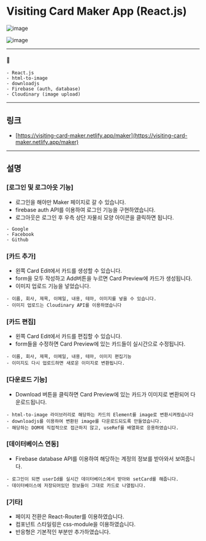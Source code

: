 # Visiting Card Maker App (React.js)

![image](https://user-images.githubusercontent.com/56675004/102174630-4a4c2500-3ee1-11eb-8b9c-fa006bcae697.png)

![image](https://user-images.githubusercontent.com/56675004/102174573-2852a280-3ee1-11eb-80ab-5906cb8f5661.png)

---

#### 📌

```
- React.js
- html-to-image
- downloadjs
- Firebase (auth, database)
- Cloudinary (image upload)
```

---

## 링크

- [https://visiting-card-maker.netlify.app/maker](https://visiting-card-maker.netlify.app/maker)

---

## 설명

### [로그인 및 로그아웃 기능]

- 로그인을 해야만 Maker 페이지로 갈 수 있습니다.
- firebase auth API를 이용하여 로그인 기능을 구현하였습니다.
- 로그아웃은 로그인 후 우측 상단 자물쇠 모양 아이콘을 클릭하면 됩니다.

```
- Google
- Facebook
- Github
```

### [카드 추가]

- 왼쪽 Card Edit에서 카드를 생성할 수 있습니다.
- form을 모두 작성하고 Add버튼을 누르면 Card Preview에 카드가 생성됩니다.
- 이미지 업로드 기능을 넣었습니다.

```
- 이름, 회사, 제목, 이메일, 내용, 테마, 이미지를 넣을 수 있습니다.
- 이미지 업로드는 Cloudinary API를 이용하였습니다
```

### [카드 편집]

- 왼쪽 Card Edit에서 카드를 편집할 수 있습니다.
- form들을 수정하면 Card Preview에 있는 카드들이 실시간으로 수정됩니다.

```
- 이름, 회사, 제목, 이메일, 내용, 테마, 이미지 편집기능
- 이미지도 다시 업로드하면 새로운 이미지로 변환됩니다.
```

### [다운로드 기능]

- Download 버튼을 클릭하면 Card Preview에 있는 카드가 이미지로 변환되어 다운로드됩니다.

```
- html-to-image 라이브러리로 해당하는 카드의 Element를 image로 변환시켜줬습니다
- downloadjs를 이용하여 변환된 image를 다운로드되도록 만들었습니다.
- 해당하는 DOM에 직접적으로 접근하지 않고, useRef를 배열화로 응용하였습니다.
```

### [데이터베이스 연동]

- Firebase database API를 이용하여 해당하는 계정의 정보를 받아와서 보여줍니다.

```
- 로그인이 되면 userId를 실시간 데이터베이스에서 받아와 setCard를 해줍니다.
- 데이터베이스에 저장되어있던 정보들이 그대로 카드로 나열됩니다.
```

### [기타]

- 페이지 전환은 React-Router를 이용하였습니다.
- 컴포넌트 스타일링은 css-module을 이용하였습니다.
- 반응형은 기본적인 부분만 추가하였습니다.
